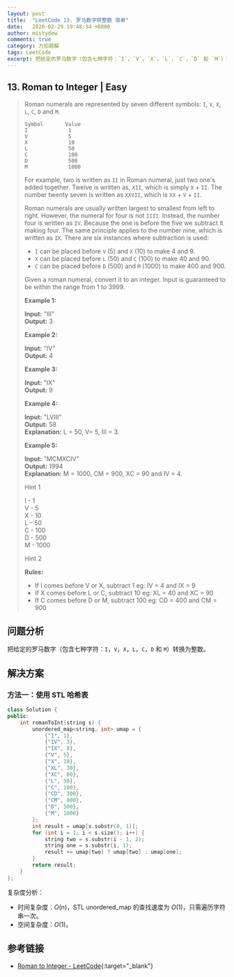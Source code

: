 ```yaml
---
layout: post
title:  "LeetCode 13. 罗马数字转整数 简单"
date:   2020-02-29 19:48:34 +0800
author: mistydew
comments: true
category: 力扣题解
tags: LeetCode
excerpt: 把给定的罗马数字（包含七种字符：`I`，`V`，`X`，`L`，`C`，`D` 和 `M`）转换为整数。
---
```

## 13. Roman to Integer | Easy

> Roman numerals are represented by seven different symbols: `I`, `V`, `X`, `L`, `C`, `D` and `M`.
> 
> ```
> Symbol       Value
> I             1
> V             5
> X             10
> L             50
> C             100
> D             500
> M             1000
> ```
> 
> For example, two is written as `II` in Roman numeral, just two one's added together. Twelve is written as, `XII`, which is simply `X` + `II`. The number twenty seven is written as `XXVII`, which is `XX` + `V` + `II`.
> 
> Roman numerals are usually written largest to smallest from left to right. However, the numeral for four is not `IIII`. Instead, the number four is written as `IV`. Because the one is before the five we subtract it making four. The same principle applies to the number nine, which is written as `IX`. There are six instances where subtraction is used:
> 
> * `I` can be placed before `V` (5) and `X` (10) to make 4 and 9. 
> * `X` can be placed before `L` (50) and `C` (100) to make 40 and 90. 
> * `C` can be placed before `D` (500) and `M` (1000) to make 400 and 900.
> 
> Given a roman numeral, convert it to an integer. Input is guaranteed to be within the range from 1 to 3999.
> 
> **Example 1:**
> 
> **Input:** "III"<br>
> **Output:** 3
> 
> **Example 2:**
> 
> **Input:** "IV"<br>
> **Output:** 4
> 
> **Example 3:**
> 
> **Input:** "IX"<br>
> **Output:** 9
> 
> **Example 4:**
> 
> **Input:** "LVIII"<br>
> **Output:** 58<br>
> **Explanation:** L = 50, V= 5, III = 3.
> 
> **Example 5:**
> 
> **Input:** "MCMXCIV"<br>
> **Output:** 1994<br>
> **Explanation:** M = 1000, CM = 900, XC = 90 and IV = 4.
> 
> Hint 1
> 
> I - 1<br>
> V - 5<br>
> X - 10<br>
> L - 50<br>
> C - 100<br>
> D - 500<br>
> M - 1000
> 
> Hint 2
> 
> **Rules:**
> * If I comes before V or X, subtract 1 eg: IV = 4 and IX = 9
> * If X comes before L or C, subtract 10 eg: XL = 40 and XC = 90
> * If C comes before D or M, subtract 100 eg: CD = 400 and CM = 900

## 问题分析

把给定的罗马数字（包含七种字符：`I`，`V`，`X`，`L`，`C`，`D` 和 `M`）转换为整数。

## 解决方案

### 方法一：使用 STL 哈希表

```cpp
class Solution {
public:
    int romanToInt(string s) {
        unordered_map<string, int> umap = {
            {"I", 1},
            {"IV", 3},
            {"IX", 8},
            {"V", 5},
            {"X", 10},
            {"XL", 30},
            {"XC", 80},
            {"L", 50},
            {"C", 100},
            {"CD", 300},
            {"CM", 800},
            {"D", 500},
            {"M", 1000}
        };
        int result = umap[s.substr(0, 1)];
        for (int i = 1; i < s.size(); i++) {
            string two = s.substr(i - 1, 2);
            string one = s.substr(i, 1);
            result += umap[two] ? umap[two] : umap[one];
        }
        return result;
    }
};
```

复杂度分析：
* 时间复杂度：_O_(n)，STL unordered_map 的查找速度为 _O_(1)，只需遍历字符串一次。
* 空间复杂度：_O_(1)。

## 参考链接

* [Roman to Integer - LeetCode](https://leetcode.com/problems/roman-to-integer/){:target="_blank"}
